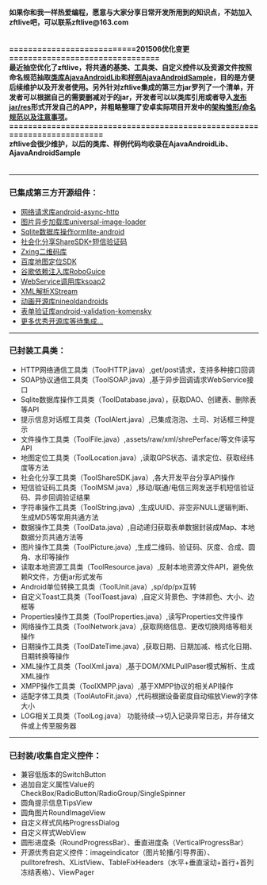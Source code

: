 <script>
var _hmt = _hmt || [];
(function() {
  var hm = document.createElement("script");
  hm.src = "//hm.baidu.com/hm.js?d59f932dafd1bd00480fff28052840f7";
  var s = document.getElementsByTagName("script")[0]; 
  s.parentNode.insertBefore(hm, s);
})();
</script>

<h4>
如果你和我一样热爱编程，愿意与大家分享日常开发所用到的知识点，不妨加入zftlive吧，可以联系zftlive@163.com
<br>
<br>
<br>
===========================201506优化变更================================<br>
最近抽空优化了zftlive，将共通的基类、工具类、自定义控件以及资源文件按照命名规范抽取<a href="http://git.oschina.net/zftlive/AjavaAndroidLib" target="_blank">类库AjavaAndroidLib</a>和<a href="http://git.oschina.net/zftlive/AjavaAndroidSample" target="_blank">样例AjavaAndroidSample</a>，目的是方便后续维护以及开发者使用。另外针对zftlive集成的第三方jar罗列了一个清单，开发者可以根据自己的需要删减对于的jar，开发者可以以类库引用或者导入<a href="http://git.oschina.net/zftlive/AjavaAndroidLib/attach_files" target="_blank">发布jar/res</a>形式开发自己的APP，并粗略整理了安卓实际项目开发中的<a href="http://git.oschina.net/zftlive/AjavaAndroidLib/tree/master/doc" target="_blank">架构雏形/命名规范以及注意事项</a>。<br>
=========================================================================<br>
zftlive会很少维护，以后的类库、样例代码均收录在AjavaAndroidLib、AjavaAndroidSample
<br>
<br>
</h4>

<hr>
<h3>已集成第三方开源组件：</h3>
<ul>
	<li><a href="https://github.com/loopj/android-async-http" target="_blank">网络请求库android-async-http</a></li>
	<li><a href="https://github.com/nostra13/Android-Universal-Image-Loader" target="_blank">图片异步加载库universal-image-loader</a></li>
	<li><a href="http://ormlite.com/" target="_blank">Sqlite数据库操作ormlite-android</a></li>
	<li><a href="http://mob.com/" target="_blank">社会化分享ShareSDK+短信验证码</a></li>
	<li><a href="https://github.com/zxing/zxing/" target="_blank">Zxing二维码库</a></li>
	<li><a href="http://developer.baidu.com/map/" target="_blank">百度地图定位SDK</a></li>
	<li><a href="http://code.google.com/p/google-guice/" target="_blank">谷歌依赖注入库RoboGuice</a></li>
	<li><a href="https://github.com/mosabua/ksoap2-android" target="_blank">WebService调用库ksoap2</a></li>
	<li><a href="http://xstream.codehaus.org/" target="_blank">XML解析XStream</a></li>
	<li><a href="https://github.com/JakeWharton/NineOldAndroids" target="_blank">动画开源库nineoldandroids</a></li>
	<li><a href="https://github.com/inmite/android-validation-komensky" target="_blank">表单验证库android-validation-komensky</a></li>
	<li><a href="#" target="_blank">更多优秀开源库等待集成...</a></li>
</ul>

<hr>
<h3>已封装工具类：</h3>
<ul>
	<li>HTTP网络通信工具类（ToolHTTP.java）,get/post请求，支持多种接口回调</li>
	<li>SOAP协议通信工具类（ToolSOAP.java）,基于异步回调请求WebService接口</li>
	<li>Sqlite数据库操作工具类（ToolDatabase.java），获取DAO、创建表、删除表等API</li>
	<li>提示信息对话框工具类（ToolAlert.java）,已集成泡泡、土司、对话框三种提示</li>
	<li>文件操作工具类（ToolFile.java）,assets/raw/xml/shrePerface/等文件读写API</li>
	<li>地图定位工具类（ToolLocation.java）,读取GPS状态、请求定位、获取经纬度等方法</li>
	<li>社会化分享工具类（ToolShareSDK.java）,各大开发平台分享API操作</li>
	<li>短信验证码工具类（ToolMSM.java）,移动/联通/电信三网发送手机短信验证码、异步回调验证结果</li>
	<li>字符串操作工具类（ToolString.java）,生成UUID、非空非NULL逻辑判断、生成MD5等常用共通方法</li>
	<li>数据操作工具类（ToolData.java）,自动递归获取表单数据封装成Map、本地数据分页共通方法等</li>
	<li>图片操作工具类（ToolPicture.java）,生成二维码、验证码、灰度、合成、圆角、水印等操作</li>
	<li>读取本地资源工具类（ToolResource.java）,反射本地资源文件API，避免依赖R文件，方便jar形式发布</li>
	<li>Android单位转换工具类（ToolUnit.java）,sp/dp/px互转</li>
	<li>自定义Toast工具类（ToolToast.java）,自定义背景色、字体颜色、大小、边框等</li>
	<li>Properties操作工具类（ToolProperties.java）,读写Properties文件操作</li>
	<li>网络操作工具类（ToolNetwork.java）,获取网络信息、更改切换网络等相关操作</li>
	<li>日期操作工具类（ToolDateTime.java）,获取日期、日期加减、格式化日期、日期转换等操作</li>
	<li>XML操作工具类（ToolXml.java）,基于DOM/XMLPullPaser模式解析、生成XML操作</li>
	<li>XMPP操作工具类（ToolXMPP.java）,基于XMPP协议的相关API操作</li>
	<li>适配字体工具类（ToolAutoFit.java）,代码根据设备密度自动缩放View的字体大小</li>
	<li>LOG相关工具类（ToolLog.java）  功能待续-->切入记录异常日志，并存储文件或上传至服务器</li>
</ul>

<hr>
<h3>已封装/收集自定义控件：</h3>
<ul>
	<li>兼容低版本的SwitchButton</li>
	<li>追加自定义属性Value的CheckBox/RadioButton/RadioGroup/SingleSpinner</li>
	<li>圆角提示信息TipsView</li>
	<li>圆角图片RoundImageView</li>
	<li>自定义样式风格ProgressDialog</li>
	<li>自定义样式WebView</li>
	<li>圆形进度条（RoundProgressBar）、垂直进度条（VerticalProgressBar）</li>
	<li>开源优秀自定义控件：imageindicator（图片轮播/引导界面）、pulltorefresh、XListView、TableFixHeaders（水平+垂直滚动+首行+首列冻结表格）、ViewPager</li>
</ul>

